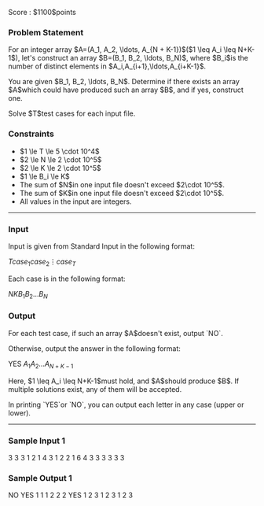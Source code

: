 
<div>

<span>

<span>

<p>
Score : $1100$points
</p>

<div>

<section>

### **Problem Statement**

<p>
For an integer array $A=(A_1, A_2, \ldots, A_{N + K-1})$($1 \leq A_i \leq N+K-1$), let's construct an array $B=(B_1, B_2, \ldots, B_N)$, where $B_i$is the number of distinct elements in $A_i,A_{i+1},\ldots,A_{i+K-1}$.
</p>

<p>
You are given $B_1, B_2, \ldots, B_N$. Determine if there exists an array $A$which could have produced such an array $B$, and if yes, construct one.
</p>

<p>
Solve $T$test cases for each input file.
</p>

</section>

</div>

<div>

<section>

### **Constraints**

<ul>

<li>
$1 \le T \le 5 \cdot 10^4$
</li>

<li>
$2 \le N \le 2 \cdot 10^5$
</li>

<li>
$2 \le K \le 2 \cdot 10^5$
</li>

<li>
$1 \le B_i \le K$
</li>

<li>
The sum of $N$in one input file doesn't exceed $2\cdot 10^5$.
</li>

<li>
The sum of $K$in one input file doesn't exceed $2\cdot 10^5$.
</li>

<li>
All values in the input are integers.
</li>

</ul>

</section>

</div>

---

<div>

<div>

<section>

### **Input**

<p>
Input is given from Standard Input in the following format:
</p>

<div>

$T$$case_1$$case_2$$\vdots$$case_T$
</div>

<p>
Each case is in the following format:
</p>

<div>

$N$$K$$B_1$$B_2$$\ldots$$B_N$
</div>

</section>

</div>

<div>

<section>

### **Output**

<p>
For each test case, if such an array $A$doesn't exist, output `NO`.
</p>

<p>
Otherwise, output the answer in the following format:
</p>

<div>

YES
$A_1$$A_2$$\ldots$$A_{N+K-1}$
</div>

<p>
Here, $1 \leq A_i \leq N+K-1$must hold, and $A$should produce $B$.
If multiple solutions exist, any of them will be accepted.
</p>

<p>
In printing `YES`or `NO`, you can output each letter in any case (upper or lower).
</p>

</section>

</div>

</div>

---

<div>

<section>

### **Sample Input 1**

<div>

3
3 3
1 2 1
4 3
1 2 2 1
6 4
3 3 3 3 3 3

</div>

</section>

</div>

<div>

<section>

### **Sample Output 1**

<div>

NO
YES
1 1 1 2 2 2 
YES
1 2 3 1 2 3 1 2 3 

</div>

</section>

</div>

</span>

</span>

</div>
